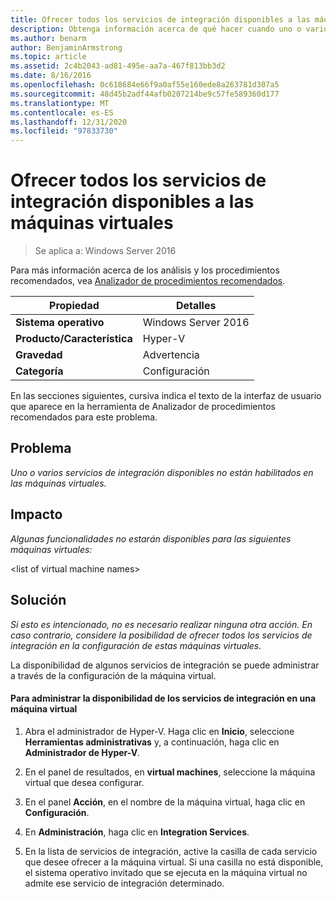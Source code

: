 ```yaml
---
title: Ofrecer todos los servicios de integración disponibles a las máquinas virtuales
description: Obtenga información acerca de qué hacer cuando uno o varios servicios de integración disponibles no están habilitados en las máquinas virtuales.
ms.author: benarm
author: BenjaminArmstrong
ms.topic: article
ms.assetid: 2c4b2043-ad81-495e-aa7a-467f813bb3d2
ms.date: 8/16/2016
ms.openlocfilehash: 0c618684e66f9a0af55e160ede8a263781d307a5
ms.sourcegitcommit: 48d45b2adf44afb0207214be9c57fe589360d177
ms.translationtype: MT
ms.contentlocale: es-ES
ms.lasthandoff: 12/31/2020
ms.locfileid: "97833730"
---
```

# <a name="offer-all-available-integration-services-to-virtual-machines"></a>Ofrecer todos los servicios de integración disponibles a las máquinas virtuales

>Se aplica a: Windows Server 2016

Para más información acerca de los análisis y los procedimientos recomendados, vea [Analizador de procedimientos recomendados](https://go.microsoft.com/fwlink/?LinkId=122786).

|Propiedad|Detalles|
|-|-|
|**Sistema operativo**|Windows Server 2016|
|**Producto/Característica**|Hyper-V|
|**Gravedad**|Advertencia|
|**Categoría**|Configuración|

En las secciones siguientes, cursiva indica el texto de la interfaz de usuario que aparece en la herramienta de Analizador de procedimientos recomendados para este problema.

## <a name="issue"></a>Problema

*Uno o varios servicios de integración disponibles no están habilitados en las máquinas virtuales.*

## <a name="impact"></a>Impacto

*Algunas funcionalidades no estarán disponibles para las siguientes máquinas virtuales:*

\<list of virtual machine names>

## <a name="resolution"></a>Solución

*Si esto es intencionado, no es necesario realizar ninguna otra acción. En caso contrario, considere la posibilidad de ofrecer todos los servicios de integración en la configuración de estas máquinas virtuales.*

La disponibilidad de algunos servicios de integración se puede administrar a través de la configuración de la máquina virtual.

#### <a name="to-manage-the-availability-of-integration-services-to-a-virtual-machine"></a>Para administrar la disponibilidad de los servicios de integración en una máquina virtual

1.  Abra el administrador de Hyper-V. Haga clic en **Inicio**, seleccione **Herramientas administrativas** y, a continuación, haga clic en **Administrador de Hyper-V**.

2.  En el panel de resultados, en **virtual machines**, seleccione la máquina virtual que desea configurar.

3.  En el panel **Acción**, en el nombre de la máquina virtual, haga clic en **Configuración**.

4.  En **Administración**, haga clic en **Integration Services**.

5.  En la lista de servicios de integración, active la casilla de cada servicio que desee ofrecer a la máquina virtual. Si una casilla no está disponible, el sistema operativo invitado que se ejecuta en la máquina virtual no admite ese servicio de integración determinado.



